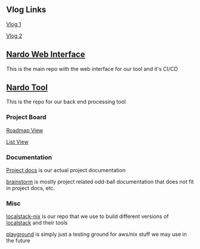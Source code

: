 <!-- # Team Nardo - 2023/2024 Capstone Project -->

## Vlog Links

[Vlog 1](https://www.youtube.com/watch?v=7nDzDu6BBG4)

[Vlog 2](https://www.youtube.com/watch?v=MLWCTh9qXiw)

## [Nardo Web Interface](https://github.com/nardoring/nardo-web)

This is the main repo with the web interface for our tool and it's CI/CD

## [Nardo Tool](https://github.com/nardoring/nardo-proc)

This is the repo for our back end processing tool

### Project Board

[Roadmap View](https://github.com/orgs/nardoring/projects/2/views/1)

[List View](https://github.com/orgs/nardoring/projects/2/views/2)

### Documentation

[Project docs](https://github.com/nardoring/project-docs) is our actual project documentation

[brainstorm](https://github.com/nardoring/brainstorm) is mostly project related odd-ball documentation that does not fit in project docs, etc.

### Misc

[localstack-nix](https://github.com/nardoring/localstack-nix) is our repo that we use to build different versions of [localstack](https://www.localstack.cloud/) and their tools

[playground](https://github.com/nardoring/playground) is simply just a testing ground for aws/nix stuff we may use in the future
